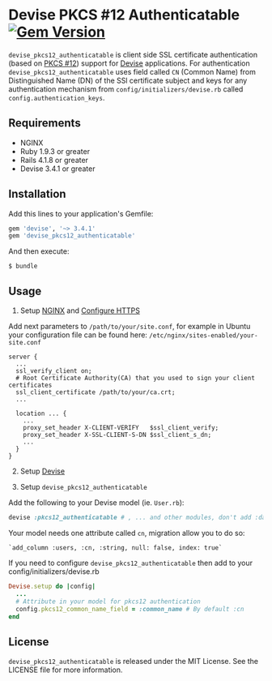 # Devise PKCS #12 Authenticatable [![Gem Version](https://badge.fury.io/rb/devise_pkcs12_authenticatable.svg)](http://badge.fury.io/rb/devise_pkcs12_authenticatable)

`devise_pkcs12_authenticatable` is client side SSL certificate authentication (based on [PKCS #12](https://en.wikipedia.org/wiki/PKCS_12)) support for [Devise](https://github.com/plataformatec/devise) applications.
For authentication `devise_pkcs12_authenticatable` uses field called `CN` (Common Name) from Distinguished Name (DN) of the SSl certificate subject
and keys for any authentication mechanism from `config/initializers/devise.rb` called `config.authentication_keys`.

## Requirements

- NGINX
- Ruby 1.9.3 or greater
- Rails 4.1.8 or greater
- Devise 3.4.1 or greater

## Installation

Add this lines to your application's Gemfile:

```ruby
gem 'devise', '~> 3.4.1'
gem 'devise_pkcs12_authenticatable'
```

And then execute:

    $ bundle

## Usage

1. Setup [NGINX](http://wiki.nginx.org/Install) and [Configure HTTPS](http://nginx.org/en/docs/http/configuring_https_servers.html)

  Add next parameters to `/path/to/your/site.conf`, for example in Ubuntu your configuration file can be found here: `/etc/nginx/sites-enabled/your-site.conf`
  ```
  server {
    ...
    ssl_verify_client on;
    # Root Certificate Authority(CA) that you used to sign your client certificates
    ssl_client_certificate /path/to/your/ca.crt;
    ...

    location ... {
      ...
      proxy_set_header X-CLIENT-VERIFY   $ssl_client_verify;
      proxy_set_header X-SSL-CLIENT-S-DN $ssl_client_s_dn;
      ...
    }
  }
  ```

2. Setup [Devise](https://github.com/plataformatec/devise)

3. Setup `devise_pkcs12_authenticatable`

  Add the following to your Devise model (ie. `User.rb`):

  ```ruby
  devise :pkcs12_authenticatable # , ... and other modules, don't add :database_authenticatable as this module is intended to replace it
  ```

  Your model needs one attribute called `cn`, migration allow you to do so:

    `add_column :users, :cn, :string, null: false, index: true`

  If you need to configure `devise_pkcs12_authenticatable` then add to your config/initializers/devise.rb

  ```ruby
  Devise.setup do |config|
    ...
    # Attribute in your model for pkcs12 authentication
    config.pkcs12_common_name_field = :common_name # By default :cn
  end
  ```

## License

`devise_pkcs12_authenticatable` is released under the MIT License. See the LICENSE file for more information.